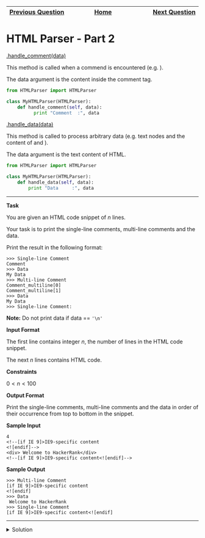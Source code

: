 | <img width=1000>[Previous Question](https://github.com/Kevin-Lago/python-hackerrank-solutions/tree/main/src/)</img> | <img width=1000>[Home](https://github.com/Kevin-Lago/python-hackerrank-solutions)</img> | <img width=1000>[Next Question](https://github.com/Kevin-Lago/python-hackerrank-solutions/tree/main/src/)</img> |
|:---|:---:|---:|

# HTML Parser - Part 2

[.handle_comment(data)]()

This method is called when a commend is encountered (e.g. <!-- comment -->).

The data argument is the content inside the comment tag.

```python
from HTMLParser import HTMLParser

class MyHTMLParser(HTMLParser):
    def handle_comment(self, data):
          print "Comment  :", data
```

[.handle_data(data)]()

This method is called to process arbitrary data (e.g. text nodes and the content of <script>...</script> and <style>...</style>).

The data argument is the text content of HTML.

```python
from HTMLParser import HTMLParser

class MyHTMLParser(HTMLParser):
    def handle_data(self, data):
        print "Data     :", data
```

---

__Task__

You are given an HTML code snippet of $n$ lines.

Your task is to print the single-line comments, multi-line comments and the data.

Print the result in the following format:

```
>>> Single-line Comment  
Comment
>>> Data                 
My Data
>>> Multi-line Comment  
Comment_multiline[0]
Comment_multiline[1]
>>> Data
My Data
>>> Single-line Comment:  
```

__Note:__ Do not print data if data == ```'\n'```

__Input Format__

The first line contains integer $n$, the number of lines in the HTML code snippet.

The next $n$ lines contains HTML code.

__Constraints__

$0 < n < 100$

__Output Format__

Print the single-line comments, multi-line comments and the data in order of their occurrence from top to bottom in the snippet.

__Sample Input__

```
4
<!--[if IE 9]>IE9-specific content
<![endif]-->
<div> Welcome to HackerRank</div>
<!--[if IE 9]>IE9-specific content<![endif]-->
```

__Sample Output__

```
>>> Multi-line Comment
[if IE 9]>IE9-specific content
<![endif]
>>> Data
 Welcome to HackerRank
>>> Single-line Comment
[if IE 9]>IE9-specific content<![endif]
```

---

<details><summary>Solution</summary>
    
```python
from abc import ABC
from html.parser import HTMLParser


class MyHTMLParser(HTMLParser, ABC):
    def handle_comment(self, data):
        if '\n' in data:
            print(">>> Multi-line Comment")
        else:
            print(">>> Single-line Comment")
        print(data)

    def handle_data(self, data):
        if data != '\n':
            print(f">>> Data \n{data}")


if __name__ == '__main__':
    html = "\n".join([input() for i in range(int(input()))])
    parser = MyHTMLParser()
    parser.feed(html)
    parser.close()
```
</details>
